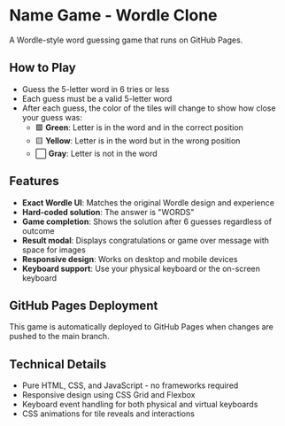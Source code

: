# Name Game - Wordle Clone

A Wordle-style word guessing game that runs on GitHub Pages. 

## How to Play

- Guess the 5-letter word in 6 tries or less
- Each guess must be a valid 5-letter word
- After each guess, the color of the tiles will change to show how close your guess was:
  - 🟩 **Green**: Letter is in the word and in the correct position
  - 🟨 **Yellow**: Letter is in the word but in the wrong position  
  - ⬜ **Gray**: Letter is not in the word

## Features

- **Exact Wordle UI**: Matches the original Wordle design and experience
- **Hard-coded solution**: The answer is "WORDS" 
- **Game completion**: Shows the solution after 6 guesses regardless of outcome
- **Result modal**: Displays congratulations or game over message with space for images
- **Responsive design**: Works on desktop and mobile devices
- **Keyboard support**: Use your physical keyboard or the on-screen keyboard

## GitHub Pages Deployment

This game is automatically deployed to GitHub Pages when changes are pushed to the main branch.

## Technical Details

- Pure HTML, CSS, and JavaScript - no frameworks required
- Responsive design using CSS Grid and Flexbox
- Keyboard event handling for both physical and virtual keyboards
- CSS animations for tile reveals and interactions